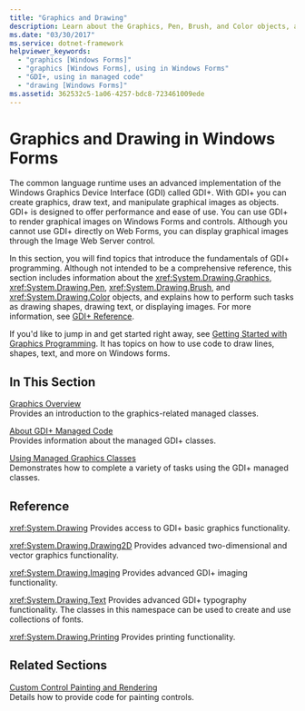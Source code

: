 ```yaml
---
title: "Graphics and Drawing"
description: Learn about the Graphics, Pen, Brush, and Color objects, and how to perform such tasks as drawing shapes, drawing text, or displaying images in Windows Forms.
ms.date: "03/30/2017"
ms.service: dotnet-framework
helpviewer_keywords:
  - "graphics [Windows Forms]"
  - "graphics [Windows Forms], using in Windows Forms"
  - "GDI+, using in managed code"
  - "drawing [Windows Forms]"
ms.assetid: 362532c5-1a06-4257-bdc8-723461009ede
---
```

# Graphics and Drawing in Windows Forms

The common language runtime uses an advanced implementation of the Windows Graphics Device Interface (GDI) called GDI+. With GDI+ you can create graphics, draw text, and manipulate graphical images as objects. GDI+ is designed to offer performance and ease of use. You can use GDI+ to render graphical images on Windows Forms and controls. Although you cannot use GDI+ directly on Web Forms, you can display graphical images through the Image Web Server control.

In this section, you will find topics that introduce the fundamentals of GDI+ programming. Although not intended to be a comprehensive reference, this section includes information about the <xref:System.Drawing.Graphics>, <xref:System.Drawing.Pen>, <xref:System.Drawing.Brush>, and <xref:System.Drawing.Color> objects, and explains how to perform such tasks as drawing shapes, drawing text, or displaying images. For more information, see [GDI+ Reference](/windows/desktop/gdiplus/-gdiplus-class-gdi-reference).

If you'd like to jump in and get started right away, see [Getting Started with Graphics Programming](getting-started-with-graphics-programming.md). It has topics on how to use code to draw lines, shapes, text, and more on Windows forms.

## In This Section

[Graphics Overview](graphics-overview-windows-forms.md)\
Provides an introduction to the graphics-related managed classes.

[About GDI+ Managed Code](about-gdi-managed-code.md)\
Provides information about the managed GDI+ classes.

[Using Managed Graphics Classes](using-managed-graphics-classes.md)\
Demonstrates how to complete a variety of tasks using the GDI+ managed classes.

## Reference

<xref:System.Drawing>
Provides access to GDI+ basic graphics functionality.

<xref:System.Drawing.Drawing2D>
Provides advanced two-dimensional and vector graphics functionality.

<xref:System.Drawing.Imaging>
Provides advanced GDI+ imaging functionality.

<xref:System.Drawing.Text>
Provides advanced GDI+ typography functionality. The classes in this namespace can be used to create and use collections of fonts.

<xref:System.Drawing.Printing>
Provides printing functionality.

## Related Sections

[Custom Control Painting and Rendering](../controls/custom-painting-drawing.md)\
Details how to provide code for painting controls.
